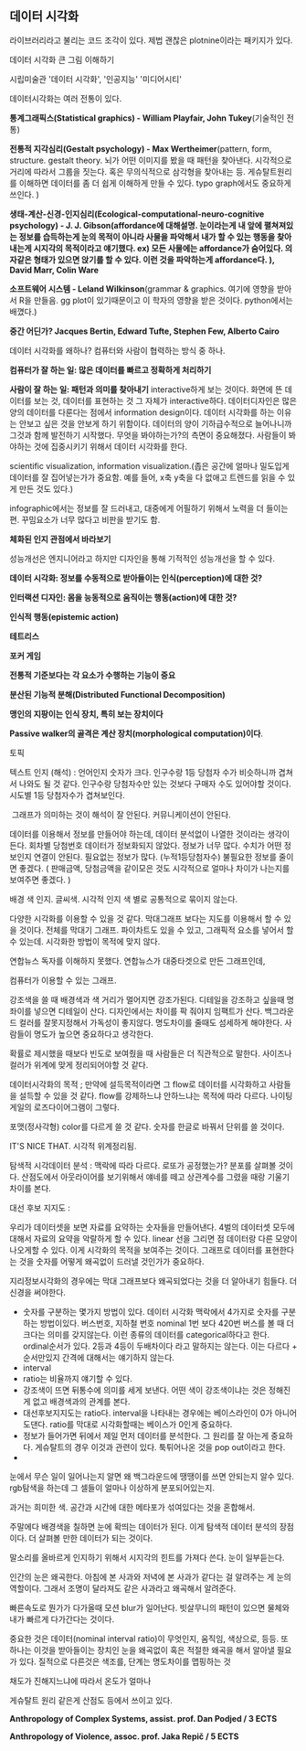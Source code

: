 ## 데이터 시각화 

라이브러리라고 불리는 코드 조각이 있다. 제법 괜찮은 plotnine이라는 패키지가 있다. 

데이터 시각화 큰 그림 이해하기 

시립미술관 '데이터 시각화', '인공지능' '미디어시티'

데이터시각화는 여러 전통이 있다. 

**통계그래픽스(Statistical graphics) - William Playfair, John Tukey**(기술적인 전통)

**전통적 지각심리(Gestalt psychology) - Max Wertheimer**(pattern, form, structure. gestalt theory. 뇌가 어떤 이미지를 봤을 때 패턴을 찾아낸다. 시각적으로 거리에 따라서 그룹을 짓는다. 혹은 무의식적으로 삼각형을 찾아내는 등. 게슈탈트원리를 이해하면 데이터를 좀 더 쉽게 이해하게 만들 수 있다. typo graph에서도 중요하게 쓰인다.   )

**생태-계산-신경-인지심리(Ecological-computational-neuro-cognitive psychology) - J. J. Gibson(affordance에 대해설명. 눈이라는게 내 앞에 펼쳐져있는 정보를 습득하는게 눈의 목적이 아니라 사물을 파악해서 내가 할 수 있는 행동을 찾아내는게 시지각의 목적이라고 얘기했다. ex) 모든 사물에는 affordance가 숨어있다. 의자같은 형태가 있으면 앉기를 할 수 있다. 이런 것을 파악하는게 affordance다. ), David Marr, Colin Ware** 

**소프트웨어 시스템 - Leland Wilkinson**(grammar & graphics. 여기에 영향을 받아서 R을 만들음. gg plot이 있기때문이고 이 학자의 영향을 받은 것이다. python에서는 배꼈다.)

**중간 어딘가? Jacques Bertin, Edward Tufte, Stephen Few, Alberto Cairo** 

데이터 시각화를 왜하나? 컴퓨터와 사람이 협력하는 방식 중 하나. 

**컴퓨터가 잘 하는 일: 많은 데이터를 빠르고 정확하게 처리하기**

**사람이 잘 하는 일: 패턴과 의미를 찾아내기** interactive하게 보는 것이다. 화면에 뜬 데이터를 보는 것, 데이터를 표현하는 것 그 자체가 interactive하다. 데이터디자인은 많은 양의 데이터를 다룬다는 점에서 information design이다. 데이터 시각화를 하는 이유는 안보고 싶은 것을 안보게 하기 위함이다. 데이터의 양이 기하급수적으로 늘어나니까 그것과 함께 발전하기 시작했다. 무엇을 봐야하는가?의 측면이 중요해졌다.  사람들이 봐야하는 것에 집중시키기 위해서 데이터 시각화를 한다. 

scientific visualization, information visualization.(좁은 공간에 얼마나 밀도입게 데이터를 잘 집어넣는가가 중요함. 예를 들어, x축 y축을 다 없애고 트렌드를 읽을 수 있게 만든 것도 있다.)

infographic에서는 정보를 잘 드러내고, 대중에게 어필하기 위해서 노력을 더 들이는 편. 꾸밈요소가 너무 많다고 비판을 받기도 함. 

__체화된 인지 관점에서 바라보기__

성능개선은 엔지니어라고 하지만 디자인을 통해 기적적인 성능개선을 할 수 있다. 

**데이터 시각화: 정보를 수동적으로 받아들이는 인식(perception)에 대한 것?**

**인터랙션 디자인: 몸을 능동적으로 움직이는 행동(action)에 대한 것?**

**인식적 행동(epistemic action)**

**테트리스**

**포커 게임**

**전통적 기준보다는 각 요소가 수행하는 기능이 중요**

**분산된 기능적 분해(Distributed Functional Decomposition)**

**맹인의 지팡이는 인식 장치, 특히 보는 장치이다**

**Passive walker의 골격은 계산 장치(morphological computation)이다**.



토픽 



텍스트 인지 (해석)  : 언어인지 숫자가 크다. 인구수랑 1등 당첨자 수가 비슷하니까 겹쳐서 나와도 될 것 같다. 인구수랑 당첨자수만 있는 것보다 구매자 수도 있어야할 것이다. 시도별 1등 당첨자수가 겹쳐보인다.  

​                   그래프가 의미하는 것이 해석이 잘 안된다.  커뮤니케이션이 안된다. 



데이터를 이용해서 정보를 만들어야 하는데, 데이터 분석없이 나열한 것이라는 생각이 든다. 회차별 당첨번호 데이터가 정보화되지 않았다. 정보가 너무 많다. 수치가 어떤 정보인지 연결이 안된다. 필요없는 정보가 많다. (누적1등당첨자수) 불필요한 정보를 줄이면 좋겠다. ( 판매금액, 당첨금액을 같이모은 것도 시각적으로 얼마나 차이가 나는지를 보여주면 좋겠다. )



배경 색 인지. 글씨색.  시각적 인지 색 별로 공통적으로 묶이지 않는다.  

다양한 시각화를 이용할 수 있을 것 같다. 막대그래프 보다는 지도를 이용해서 할 수 있을 것이다. 전체를 막대기 그래프. 파이차트도 있을 수 있고, 그래픽적 요소를 넣어서 할 수 있는데. 시각화한 방법이 목적에 맞지 않다.  

연합뉴스 독자를 이해하지 못했다. 연합뉴스가 대중타겟으로 만든 그래프인데,

컴퓨터가 이용할 수 있는 그래프. 



강조색을 쓸 때 배경색과 색 거리가 멀어지면 강조가된다. 디테일을 강조하고 싶을때 명좌이를 넣으면 디테일이 산다. 디자인에서는 차이를 팍 줘야지 임팩트가 산다. 백그라운드 컬러를 잘못지정해서 가독성이 좋지않다. 명도차이를 줄때도 섬세하게 해야한다. 사람들이 명도가 높으면 중요하다고 생각한다. 

확률로 제시했을 때보다 빈도로 보여줬을 때 사람들은 더 직관적으로 말한다. 사이즈나 컬러가 위계에 맞게 정리되어야할 것 같다. 

데이터시각화의 목적 ; 만약에 설득목적이라면 그 flow로 데이터를 시각화하고 사람들을 설득할 수 있을 것 같다. flow를 강제하느냐 안하느냐는 목적에 따라 다르다. 나이팅게일의 로즈다이어그램이 그렇다. 

포맷(정사각형) color를 다르게 쓸 것 같다. 숫자를 한글로 바꿔서 단위를 쓸 것이다.

IT'S NICE THAT. 시각적 위계정리됨. 



탐색적 시각데이터 분석 : 맥락에 따라 다르다. 로또가 공정했는가? 분포를 살펴볼 것이다. 산점도에서 아웃라이어를 보기위해서 얘네를 떼고 상관계수를 그렸을 때랑 기울기 차이를 본다. 



대선 후보 지지도 : 

우리가 데이터셋을 보면 자료를 요약하는 숫자들을 만들어낸다. 4벌의 데이터셋 모두에 대해서 자료의 요약을 악랄하게 할 수 있다. linear 선을 그리면 점 데이터랑 다른 모양이 나오게할 수 있다. 이게 시각화의 목적을 보여주는 것이다. 그래프로 데이터를 표현한다는 것을 숫자를 어떻게 왜곡없이 드러낼 것인가가 중요하다. 

지리정보시각화의 경우에는 막대 그래프보다 왜곡되었다는 것을 더 알아내기 힘들다. 더 신경을 써야한다. 

- 숫자를 구분하는 몇가지 방법이 있다. 데이터 시각화 맥락에서 4가지로 숫자를 구분하는 방법이있다. 버스번호, 지하철 번호 nominal 1번 보다 420번 버스를 볼 때 더 크다는 의미를 갖지않는다. 이런 종류의 데이터를 categorical하다고 한다. ordinal순서가 있다. 2등과 4등이 두배차이다 라고 말하지는 않는다. 이는 다르다 + 순서만있지 간격에 대해서는 얘기하지 않는다.  
- interval 
- ratio는 비율까지 얘기할 수 있다.  
- 강조색이 뜨면 뒤통수에 의미를 세게 보낸다. 어떤 색이 강조색이냐는 것은 정해진게 없고 배경색과의 관계를 본다. 
- 대선후보지지도는 ratio다. interval을 나타내는 경우에는 베이스라인이 0가 아니어도댄다. ratio를 막대로 시각화할때는 베이스가 0인게 중요하다. 
- 정보가 들어가면 뒤에서 제일 먼저 데이터를 분석한다. 그 원리를 잘 아는게 중요하다. 게슈탈트의 경우 이것과 관련이 있다. 툭튀어나온 것을 pop out이라고 한다. 
- 

눈에서 무슨 일이 일어나는지 알면 왜 백그라운드에 땡땡이를 쓰면 안되는지 알수 있다. rgb탐색을 하는데 그 셀들이 얼마나 이상하게 분포되어있는지. 

과거는 희미한 색. 공간과 시간에 대한 메타포가 섞여있다는 것을 혼합해서. 

주말에다 배경색을 칠하면 눈에 확띄는 데이터가 된다. 이게 탐색적 데이터 분석의 장점이다. 더 살펴볼 만한 데이터가 되는 것이다. 

말소리를 올바르게 인지하기 위해서 시지각의 힌트를 가져다 쓴다. 눈이 일부듣는다. 

인간의 눈은 왜곡한다. 아침에 본 사과와 저녁에 본 사과가 같다는 걸 알려주는 게 눈의 역할이다. 그래서 조명이 달라져도 같은 사과라고 왜곡해서 알려준다. 

빠른속도로 뭔가가 다가올때 모션 blur가 일어난다. 빗살무니의 패턴이 있으면 물체와 내가 빠르게 다가간다는 것이다. 



중요한 것은 데이터(nominal interval ratio)이 무엇인지, 움직임, 색상으로, 등등. 또 하나는 이것을 받아들이는 장치인 눈을 왜곡없이 혹은 적절한 왜곡을 해서 알아낼 필요가 있다. 질적으로 다른것은 색조를, 단계는 명도차이를 맵핑하는 것

채도가 진해지느냐에 따라서 온도가 얼마나 

게슈탈트 원리 같은게 산점도 등에서 쓰이고 있다.

 

**Anthropology of Complex Systems, assist. prof. Dan Podjed / 3 ECTS**

**Anthropology of Violence, assoc. prof. Jaka Repič / 5 ECTS** 